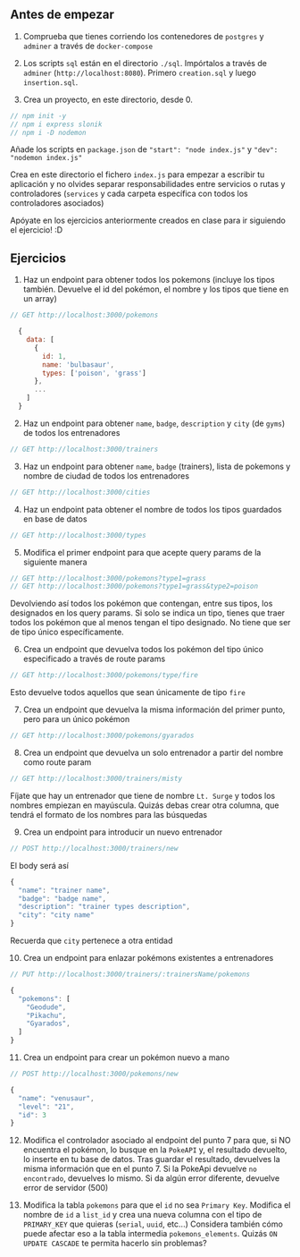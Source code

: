## Antes de empezar

1. Comprueba que tienes corriendo los contenedores de `postgres` y `adminer` a través de `docker-compose`

2. Los scripts `sql` están en el directorio `./sql`. Impórtalos a través de `adminer` (`http://localhost:8080`). Primero `creation.sql` y luego `insertion.sql`.

3. Crea un proyecto, en este directorio, desde 0.
```js
// npm init -y
// npm i express slonik
// npm i -D nodemon
```
Añade los scripts en `package.json` de `"start": "node index.js"` y `"dev": "nodemon index.js"`

Crea en este directorio el fichero `index.js` para empezar a escribir tu aplicación y no olvides separar responsabilidades entre servicios o rutas y controladores (`services` y cada carpeta específica con todos los controladores asociados)

Apóyate en los ejercicios anteriormente creados en clase para ir siguiendo el ejercicio! :D

## Ejercicios

1. Haz un endpoint para obtener todos los pokemons (incluye los tipos también. Devuelve el id del pokémon, el nombre y los tipos que tiene en un array)
```js
// GET http://localhost:3000/pokemons
```
```js
  {
    data: [
      {
        id: 1,
        name: 'bulbasaur',
        types: ['poison', 'grass']
      },
      ...
    ]
  }
```

2. Haz un endpoint para obtener `name`, `badge`, `description` y `city` (de `gyms`) de todos los entrenadores
```js
// GET http://localhost:3000/trainers
```

3. Haz un endpoint para obtener `name`, `badge` (trainers), lista de pokemons y nombre de ciudad de todos los entrenadores
```js
// GET http://localhost:3000/cities
```

4. Haz un endpoint pata obtener el nombre de todos los tipos guardados en base de datos
```js
// GET http://localhost:3000/types
```

5. Modifica el primer endpoint para que acepte query params de la siguiente manera
```js
// GET http://localhost:3000/pokemons?type1=grass
// GET http://localhost:3000/pokemons?type1=grass&type2=poison
```
Devolviendo así todos los pokémon que contengan, entre sus tipos, los designados en los query params. Si solo se indica un tipo, tienes que traer todos los pokémon que al menos tengan el tipo designado. No tiene que ser de tipo único específicamente.

6. Crea un endpoint que devuelva todos los pokémon del tipo único especificado a través de route params
```js
// GET http://localhost:3000/pokemons/type/fire
```
Esto devuelve todos aquellos que sean únicamente de tipo `fire`

7. Crea un endpoint que devuelva la misma información del primer punto, pero para un único pokémon
```js
// GET http://localhost:3000/pokemons/gyarados
```

8. Crea un endpoint que devuelva un solo entrenador a partir del nombre como route param
```js
// GET http://localhost:3000/trainers/misty
```
Fíjate que hay un entrenador que tiene de nombre `Lt. Surge` y todos los nombres empiezan en mayúscula. Quizás debas crear otra columna, que tendrá el formato de los nombres para las búsquedas

9. Crea un endpoint para introducir un nuevo entrenador
```js
// POST http://localhost:3000/trainers/new
```
El body será así
```js
{
  "name": "trainer name",
  "badge": "badge name",
  "description": "trainer types description",
  "city": "city name"
}
```
Recuerda que `city` pertenece a otra entidad

10. Crea un endpoint para enlazar pokémons existentes a entrenadores
```js
// PUT http://localhost:3000/trainers/:trainersName/pokemons
```
```js
{
  "pokemons": [
    "Geodude",
    "Pikachu",
    "Gyarados",
  ]
}
```

11. Crea un endpoint para crear un pokémon nuevo a mano
```js
// POST http://localhost:3000/pokemons/new
```
```js
{
  "name": "venusaur",
  "level": "21",
  "id": 3
}
```

12. Modifica el controlador asociado al endpoint del punto 7 para que, si NO encuentra el pokémon, lo busque en la `PokeAPI` y, el resultado devuelto, lo inserte en tu base de datos. Tras guardar el resultado, devuelves la misma información que en el punto 7.
Si la PokeApi devuelve `no encontrado`, devuelves lo mismo. Si da algún error diferente, devuelve error de servidor (500)

13. Modifica la tabla `pokemons` para que el `id` no sea `Primary Key`. Modifica el nombre de `id` a `list_id` y crea una nueva columna con el tipo de `PRIMARY_KEY` que quieras (`serial`, `uuid`, etc...)
Considera también cómo puede afectar eso a la tabla intermedia `pokemons_elements`. Quizás `ON UPDATE CASCADE` te permita hacerlo sin problemas?